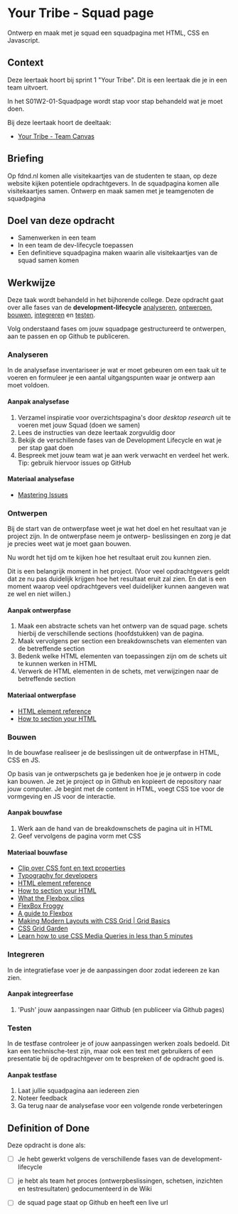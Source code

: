 # Your Tribe - Squad page

Ontwerp en maak met je squad een squadpagina met HTML, CSS en Javascript.

## Context

Deze leertaak hoort bij sprint 1 "Your Tribe". Dit is een leertaak die je in een team uitvoert.

In het S01W2-01-Squadpage wordt stap voor stap behandeld wat je moet doen.


Bij deze leertaak hoort de deeltaak:
- [Your Tribe - Team Canvas](https://github.com/fdnd-task/your-tribe-team-canvas/)



## Briefing

Op fdnd.nl komen alle visitekaartjes van de studenten te staan, op deze website kijken potentiele opdrachtgevers. In de squadpagina komen alle visitekaartjes samen. Ontwerp en maak samen met je teamgenoten de squadpagina

## Doel van deze opdracht

* Samenwerken in een team
* In een team de dev-lifecycle toepassen 
* Een definitieve squadpagina maken waarin alle visitekaartjes van de squad samen komen

## Werkwijze

Deze taak wordt behandeld in het bijhorende college. Deze opdracht gaat over alle fases van de **development-lifecycle** [analyseren](#analyseren), [ontwerpen](#ontwerpen), [bouwen](#bouwen), [integreren](#integreren) en [testen](#testen).

Volg onderstaand fases om jouw squadpage gestructureerd te ontwerpen, aan te passen en op Github te publiceren.


### Analyseren

In de analysefase inventariseer je wat er moet gebeuren om een taak uit te voeren en formuleer je een aantal uitgangspunten waar je ontwerp aan moet voldoen.


#### Aanpak analysefase

1. Verzamel inspiratie voor overzichtspagina's door _desktop research_ uit te voeren met jouw Squad (doen we samen)
2. Lees de instructies van deze leertaak zorgvuldig door
3. Bekijk de verschillende fases van de Development Lifecycle en wat je per stap gaat doen
4. Bespreek met jouw team wat je aan werk verwacht en verdeel het werk. Tip: gebruik hiervoor issues op GitHub

#### Materiaal analysefase

- [Mastering Issues](https://guides.github.com/features/issues/)


### Ontwerpen

Bij de start van de ontwerpfase weet je wat het doel en het resultaat van je project zijn. In de ontwerpfase neem je ontwerp- beslissingen en zorg je dat je precies weet wat je moet gaan bouwen.  

Nu wordt het tijd om te kijken hoe het resultaat eruit zou kunnen zien. 

Dit is een belangrijk moment in het project.
(Voor veel opdrachtgevers geldt dat ze nu pas duidelijk krijgen hoe het resultaat eruit zal zien. En dat is een moment waarop veel opdrachtgevers veel duidelijker kunnen aangeven wat ze wel en niet willen.)
  

#### Aanpak ontwerpfase

1. Maak een abstracte schets van het ontwerp van de squad page. schets hierbij de verschillende sections (hoofdstukken) van de pagina.
2. Maak vervolgens per section een breakdownschets van elementen van de betreffende section
3. Bedenk welke HTML elementen van toepassingen zijn om de schets uit te kunnen werken in HTML
4. Verwerk de HTML elementen in de schets, met verwijzingen naar de betreffende section
 

#### Materiaal ontwerpfase
 
- [HTML element reference](https://developer.mozilla.org/en-US/docs/Web/HTML/Element)
- [How to section your HTML](https://css-tricks.com/how-to-section-your-html/)



### Bouwen

In de bouwfase realiseer je de beslissingen uit de ontwerpfase in HTML, CSS en JS.

Op basis van je ontwerpschets ga je bedenken hoe je je ontwerp in code kan bouwen. Je zet je project op in Github en kopieert de repository naar jouw computer. Je begint met de content in HTML, voegt CSS toe voor de vormgeving en JS voor de interactie.

#### Aanpak bouwfase

1. Werk aan de hand van de breakdownschets de pagina uit in HTML
2. Geef vervolgens de pagina vorm met CSS

#### Materiaal bouwfase

- [Clip over CSS font en text properties](https://www.youtube.com/watch?v=RNakAX3rVVw)
- [Typography for developers](https://css-tricks.com/typography-for-developers/)
- [HTML element reference](https://developer.mozilla.org/en-US/docs/Web/HTML/Element)
- [How to section your HTML](https://css-tricks.com/how-to-section-your-html/)
- [What the Flexbox clips](https://flexbox.io/)
- [FlexBox Froggy](https://flexbox.io/)
- [A guide to Flexbox](https://css-tricks.com/snippets/css/a-guide-to-flexbox/)
- [Making Modern Layouts with CSS Grid | Grid Basics](https://youtu.be/br-0i3U1VCA)
- [CSS Grid Garden](https://cssgridgarden.com/)
- [Learn how to use CSS Media Queries in less than 5 minutes](https://youtu.be/2KL-z9A56SQ)

### Integreren

In de integratiefase voer je de aanpassingen door zodat iedereen ze kan zien.

#### Aanpak integreerfase

1. 'Push' jouw aanpassingen naar Github (en publiceer via Github pages) 


### Testen

In de testfase controleer je of jouw aanpassingen werken zoals bedoeld. Dit kan een technische-test zijn, maar ook een test met gebruikers of een presentatie bij de opdrachtgever om te bespreken of de opdracht goed is.

#### Aanpak testfase

1. Laat jullie squadpagina aan iedereen zien
2. Noteer feedback
3. Ga terug naar de analysefase voor een volgende ronde verbeteringen

## Definition of Done

Deze opdracht is done als:

- [ ] Je hebt gewerkt volgens de verschillende fases van de development-lifecycle
- [ ] je hebt als team het proces (ontwerpbeslissingen, schetsen, inzichten en testresultaten) gedocumenteerd in de Wiki
- [ ] de squad page staat op Github en heeft een live url

